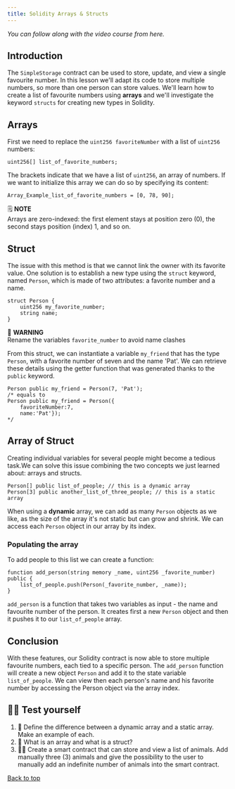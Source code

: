```yaml
---
title: Solidity Arrays & Structs
---
```


_You can follow along with the video course from here._

<a name="top"></a>
## Introduction
The `SimpleStorage` contract can be used to store, update, and view a single favourite number. In this lesson we'll adapt its code to store multiple numbers, so more than one person can store values. We'll learn how to create a list of favourite numbers using **arrays** and we'll investigate the keyword `structs` for creating new types in Solidity.

## Arrays
First we need to replace the `uint256 favoriteNumber`  with a list of `uint256` numbers:
```solidity
uint256[] list_of_favorite_numbers;
```
The brackets indicate that we have a list of `uint256`, an array of numbers. If we want to initialize this array we can do so by specifying its content:
```solidity
Array_Example_list_of_favorite_numbers = [0, 78, 90];
```
🗒️ **NOTE** <br>
Arrays are zero-indexed: the first element stays at position zero (0), the second stays position (index) 1, and so on.

## Struct
The issue with this method is that we cannot link the owner with its favorite value. One solution is to establish a new type using the `struct` keyword, named `Person`, which is made of two attributes: a favorite number and a name.
```solidity
struct Person {
    uint256 my_favorite_number;
    string name;
}
```
🚧 **WARNING** <br>
Rename the variables `favorite_number` to avoid name clashes

From this struct, we can instantiate a variable `my_friend` that has the type `Person`, with a favorite number of seven and the name 'Pat'. We can retrieve these details using the getter function that was generated thanks to the `public` keyword.

```solidity
Person public my_friend = Person(7, 'Pat');
/* equals to 
Person public my_friend = Person({
    favoriteNumber:7,
    name:'Pat'});
*/
```

## Array of Struct
Creating individual variables for several people might become a tedious task.We can solve this issue combining the two concepts we just learned about: arrays and structs. 
```solidity
Person[] public list_of_people; // this is a dynamic array
Person[3] public another_list_of_three_people; // this is a static array
```
When using a **dynamic** array, we can add as many `Person` objects as we like, as the size of the array it's not static but can grow and shrink. We can access each `Person` object in our array by its index.

### Populating the array
To add people to this list we can create a function:
```solidity
function add_person(string memory _name, uint256 _favorite_number) public {
    list_of_people.push(Person(_favorite_number, _name));
}
```
`add_person` is a function that takes two variables as input - the name and favourite number of the person. It creates first a new `Person` object and then it pushes it to our `list_of_people` array.

## Conclusion
With these features, our Solidity contract is now able to store multiple favourite numbers, each tied to a specific person. The `add_person` function will create a new object `Person` and add it to the state variable `list_of_people`. We can view then each person's name and his favorite number by accessing the Person object via the array index.


## 🧑‍💻 Test yourself
1. 📕 Define the difference between a dynamic array and a static array. Make an example of each.
2. 📕 What is an array and what is a struct?
3. 🧑‍💻 Create a smart contract that can store and view a list of animals. Add manually three (3) animals and give the possibility to the user to manually add an indefinite number of animals into the smart contract.

[Back to top](#top)